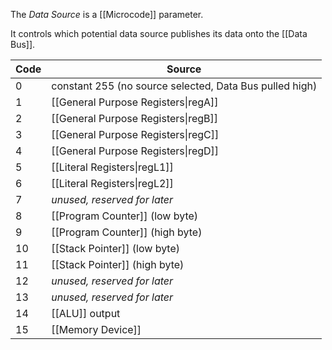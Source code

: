 The _Data Source_ is a [[Microcode]] parameter.

It controls which potential data source publishes its data onto the [[Data Bus]].

| Code | Source                                                  |
| ---- | ------------------------------------------------------- |
| 0    | constant 255 (no source selected, Data Bus pulled high) |
| 1    | [[General Purpose Registers\|regA]]                     |
| 2    | [[General Purpose Registers\|regB]]                     |
| 3    | [[General Purpose Registers\|regC]]                     |
| 4    | [[General Purpose Registers\|regD]]                     |
| 5    | [[Literal Registers\|regL1]]                            |
| 6    | [[Literal Registers\|regL2]]                            |
| 7    | _unused, reserved for later_                            |
| 8    | [[Program Counter]] (low byte)                          |
| 9    | [[Program Counter]] (high byte)                         |
| 10   | [[Stack Pointer]] (low byte)                            |
| 11   | [[Stack Pointer]] (high byte)                           |
| 12   | _unused, reserved for later_                            |
| 13   | _unused, reserved for later_                            |
| 14   | [[ALU]] output                                          |
| 15   | [[Memory Device]]                                       |


